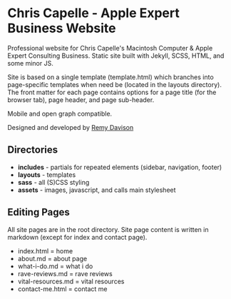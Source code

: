 # Chris Capelle - Apple Expert Business Website

Professional website for Chris Capelle's Macintosh Computer & Apple Expert Consulting Business. Static site built with Jekyll, SCSS, HTML, and some minor JS.

Site is based on a single template (template.html) which branches into page-specific templates when need be (located in the layouts directory). The front matter for each page contains options for a page title (for the browser tab), page header, and page sub-header.

Mobile and open graph compatible.

Designed and developed by [Remy Davison](https://remydavison.com)

## Directories
* **includes** - partials for repeated elements (sidebar, navigation, footer)
* **layouts** - templates
* **sass** - all (S)CSS styling
* **assets** - images, javascript, and calls main stylesheet

## Editing Pages
All site pages are in the root directory. Site page content is written in markdown (except for index and contact page).

* index.html = home
* about.md = about page
* what-i-do.md = what i do
* rave-reviews.md = rave reviews
* vital-resources.md = vital resources
* contact-me.html = contact me

